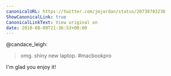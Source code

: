 ```yaml
---
canonicalURL: https://twitter.com/jmjordan/status/20738783236
ShowCanonicalLink: true
CanonicalLinkText: View original on
date: 2010-08-09T21:36:53+00:00
---
```

@candace_leigh:

> omg. shiny new laptop. #macbookpro

I'm glad you enjoy it!
